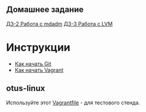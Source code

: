 ## Домашнее задание

[ДЗ-2 Работа с mdadm](labs/lab2)
[ДЗ-3 Работа с LVM](labs/lab3)

# Инструкции

* [Как начать Git](git_quick_start.md)
* [Как начать Vagrant](vagrant_quick_start.md)

## otus-linux

Используйте этот [Vagrantfile](Vagrantfile) - для тестового стенда.
